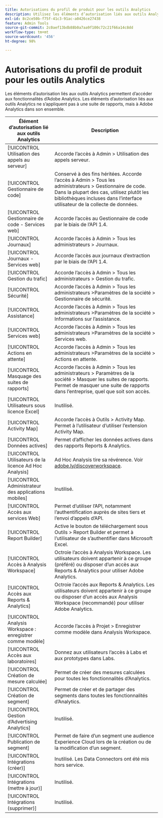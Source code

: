 ```yaml
---
title: Autorisations du profil de produit pour les outils Analytics
description: Utilisez les éléments d’autorisation liés aux outils Analytics pour permettre l’accès aux fonctionnalités d’Adobe Analytics.
exl-id: 8c2ce50b-f75f-41c3-91ac-a0426ce27438
feature: Admin Tools
source-git-commit: 2c0aef13bdb88b0a7aa9f100c72c21f66a14c8dd
workflow-type: tm+mt
source-wordcount: '456'
ht-degree: 98%

---
```


# Autorisations du profil de produit pour les outils Analytics

Les éléments d’autorisation liés aux outils Analytics permettent d’accéder aux fonctionnalités d’Adobe Analytics. Les éléments d’autorisation liés aux outils Analytics ne s’appliquent pas à une suite de rapports, mais à Adobe Analytics dans son ensemble.

| Élément d’autorisation lié aux outils Analytics | Description |
|----|----|
| [!UICONTROL Utilisation des appels au serveur] | Accorde l’accès à Admin > Utilisation des appels serveur. |
| [!UICONTROL Gestionnaire de code] | Conservé à des fins héritées. Accorde l’accès à Admin > Tous les administrateurs > Gestionnaire de code. Dans la plupart des cas, utilisez plutôt les bibliothèques incluses dans l’interface utilisateur de la collecte de données. |
| [!UICONTROL Gestionnaire de code - Services web] | Accorde l’accès au Gestionnaire de code par le biais de l’API 1.4. |
| [!UICONTROL Journaux] | Accorde l’accès à Admin > Tous les administrateurs > Journaux. |
| [!UICONTROL Journaux - Services web] | Accorde l’accès aux journaux d’extraction par le biais de l’API 1.4. |
| [!UICONTROL Gestion du trafic] | Accorde l’accès à Admin > Tous les administrateurs > Gestion du trafic. |
| [!UICONTROL Sécurité] | Accorde l’accès à Admin > Tous les administrateurs >Paramètres de la société > Gestionnaire de sécurité. |
| [!UICONTROL Assistance] | Accorde l’accès à Admin > Tous les administrateurs >Paramètres de la société > Informations sur l’assistance. |
| [!UICONTROL Services web] | Accorde l’accès à Admin > Tous les administrateurs >Paramètres de la société > Services web. |
| [!UICONTROL Actions en attente] | Accorde l’accès à Admin > Tous les administrateurs >Paramètres de la société > Actions en attente. |
| [!UICONTROL Masquage des suites de rapports] | Accorde l’accès à Admin > Tous les administrateurs > Paramètres de la société > Masquer les suites de rapports. Permet de masquer une suite de rapports dans l’entreprise, quel que soit son accès. |
| [!UICONTROL Utilisateurs sous licence Excel] | Inutilisé. |
| [!UICONTROL Activity Map] | Accorde l’accès à Outils > Activity Map. Permet à l’utilisateur d’utiliser l’extension Activity Map. |
| [!UICONTROL Données actives] | Permet d’afficher les données actives dans des rapports Reports &amp; Analytics. |
| [!UICONTROL Utilisateurs de la licence Ad Hoc Analysis] | Ad Hoc Analysis tire sa révérence. Voir [adobe.ly/discoverworkspace](https://adobe.ly/discoverworkspace). |
| [!UICONTROL Administrateur des applications mobiles] | Inutilisé. |
| [!UICONTROL Accès aux services Web] | Permet d’utiliser l’API, notamment l’authentification auprès de sites tiers et l’envoi d’appels d’API. |
| [!UICONTROL Report Builder] | Active le bouton de téléchargement sous Outils > Report Builder et permet à l’utilisateur de s’authentifier dans Microsoft Excel. |
| [!UICONTROL Accès à Analysis Workspace] | Octroie l’accès à Analysis Workspace. Les utilisateurs doivent appartenir à ce groupe (préféré) ou disposer d’un accès aux Reports &amp; Analytics pour utiliser Adobe Analytics. |
| [!UICONTROL Accès aux Reports &amp; Analytics] | Octroie l’accès aux Reports &amp; Analytics. Les utilisateurs doivent appartenir à ce groupe ou disposer d’un accès aux Analysis Workspace (recommandé) pour utiliser Adobe Analytics. |
| [!UICONTROL Analysis Workspace : enregistrer comme modèle] | Accorde l’accès à Projet > Enregistrer comme modèle dans Analysis Workspace. |
| [!UICONTROL Accès aux laboratoires] | Donnez aux utilisateurs lʼaccès à Labs et aux prototypes dans Labs. |
| [!UICONTROL Création de mesure calculée] | Permet de créer des mesures calculées pour toutes les fonctionnalités d’Analytics. |
| [!UICONTROL Création de segment] | Permet de créer et de partager des segments dans toutes les fonctionnalités d’Analytics. |
| [!UICONTROL Gestion d’Advertising Analytics] | Inutilisé. |
| [!UICONTROL Publication de segment] | Permet de faire d’un segment une audience Experience Cloud lors de la création ou de la modification d’un segment. |
| [!UICONTROL Intégrations (créer)] | Inutilisé. Les Data Connectors ont été mis hors service. |
| [!UICONTROL Intégrations (mettre à jour)] | Inutilisé. |
| [!UICONTROL Intégrations (supprimer)] | Inutilisé. |
